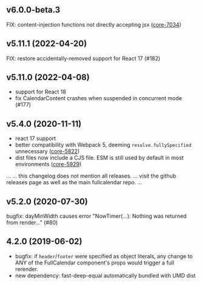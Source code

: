 
v6.0.0-beta.3
-------------
FIX: content-injection functions not directly accepting jsx ([core-7034])

[core-7034]: https://github.com/fullcalendar/fullcalendar/issues/7034


v5.11.1 (2022-04-20)
--------------------
FIX: restore accidentally-removed support for React 17 (#182)


v5.11.0 (2022-04-08)
--------------------

- support for React 18
- fix CalendarContent crashes when suspended in concurrent mode (#177)


v5.4.0 (2020-11-11)
-------------------

- react 17 support
- better compatibility with Webpack 5, deeming `resolve.fullySpecified` unnecessary ([core-5822])
- dist files now include a CJS file. ESM is still used by default in most environments ([core-5929])

[core-5822]: https://github.com/fullcalendar/fullcalendar/issues/5822
[core-5929]: https://github.com/fullcalendar/fullcalendar/issues/5929


...
... this changelog does not mention all releases.
... visit the github releases page as well as the main fullcalendar repo.
...


v5.2.0 (2020-07-30)
-------------------

bugfix: dayMinWidth causes error "NowTimer(...): Nothing was returned from render..." (#80)


4.2.0 (2019-06-02)
------------------

- bugfix: if `header`/`footer` were specified as object literals,
  any change to ANY of the FullCalendar component's props would trigger
  a full rerender.
- new dependency: fast-deep-equal
  automatically bundled with UMD dist
